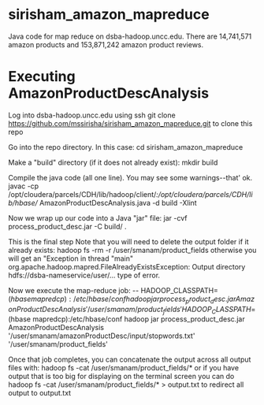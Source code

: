 # sirisham_amazon_mapreduce
Java code for map reduce on dsba-hadoop.uncc.edu. There are 14,741,571 amazon products and 153,871,242 amazon product reviews.

# Executing AmazonProductDescAnalysis


Log into dsba-hadoop.uncc.edu using ssh
git clone https://github.com/mssirisha/sirisham_amazon_mapreduce.git to clone this repo

Go into the repo directory. In this case: cd sirisham_amazon_mapreduce

Make a "build" directory (if it does not already exist): mkdir build

Compile the java code (all one line). You may see some warnings--that' ok. 
javac -cp /opt/cloudera/parcels/CDH/lib/hadoop/client/*:/opt/cloudera/parcels/CDH/lib/hbase/* AmazonProductDescAnalysis.java -d build -Xlint

Now we wrap up our code into a Java "jar" file: jar -cvf process_product_desc.jar -C build/ .

This is the final step
Note that you will need to delete the output folder if it already exists: hadoop fs -rm -r /user/smanam/product_fields otherwise you will get an "Exception in thread "main" org.apache.hadoop.mapred.FileAlreadyExistsException: Output directory hdfs://dsba-nameservice/user/... type of error.

Now we execute the map-reduce job: 
-- HADOOP_CLASSPATH=$(hbase mapredcp):/etc/hbase/conf hadoop jar process_product_desc.jar AmazonProductDescAnalysis '/user/smanam/product_fields'
HADOOP_CLASSPATH=$(hbase mapredcp):/etc/hbase/conf hadoop jar process_product_desc.jar AmazonProductDescAnalysis '/user/smanam/amazonProductDesc/input/stopwords.txt' '/user/smanam/product_fields'


Once that job completes, you can concatenate the output across all output files with: hadoop fs -cat /user/smanam/product_fields/* or if you have output that is too big for displaying on the terminal screen you can do hadoop fs -cat /user/smanam/product_fields/* > output.txt to redirect all output to output.txt
